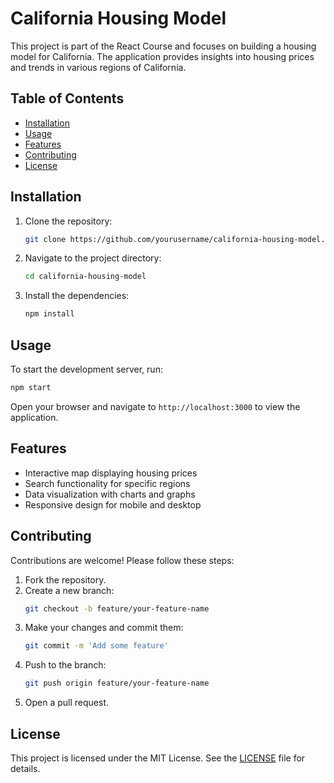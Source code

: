 # California Housing Model

This project is part of the React Course and focuses on building a housing model for California. The application provides insights into housing prices and trends in various regions of California.

## Table of Contents
- [Installation](#installation)
- [Usage](#usage)
- [Features](#features)
- [Contributing](#contributing)
- [License](#license)

## Installation

1. Clone the repository:
    ```sh
    git clone https://github.com/yourusername/california-housing-model.git
    ```
2. Navigate to the project directory:
    ```sh
    cd california-housing-model
    ```
3. Install the dependencies:
    ```sh
    npm install
    ```

## Usage

To start the development server, run:
```sh
npm start
```
Open your browser and navigate to `http://localhost:3000` to view the application.

## Features

- Interactive map displaying housing prices
- Search functionality for specific regions
- Data visualization with charts and graphs
- Responsive design for mobile and desktop

## Contributing

Contributions are welcome! Please follow these steps:

1. Fork the repository.
2. Create a new branch:
    ```sh
    git checkout -b feature/your-feature-name
    ```
3. Make your changes and commit them:
    ```sh
    git commit -m 'Add some feature'
    ```
4. Push to the branch:
    ```sh
    git push origin feature/your-feature-name
    ```
5. Open a pull request.

## License

This project is licensed under the MIT License. See the [LICENSE](LICENSE) file for details.